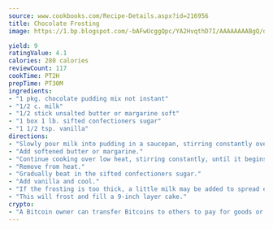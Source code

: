 ```yaml
---
source: www.cookbooks.com/Recipe-Details.aspx?id=216956
title: Chocolate Frosting
image: https://1.bp.blogspot.com/-bAFwUcggQpc/YA2HvqthD7I/AAAAAAAABgQ/dGGityjUeSk5WIgvhJroHVt7XYoXF2qygCLcBGAsYHQ/s320/10.png

yield: 9
ratingValue: 4.1
calories: 280 calories
reviewCount: 117
cookTime: PT2H
prepTime: PT30M
ingredients:
- "1 pkg. chocolate pudding mix not instant"
- "1/2 c. milk"
- "1/2 stick unsalted butter or margarine soft"
- "1 box 1 lb. sifted confectioners sugar"
- "1 1/2 tsp. vanilla"
directions:
- "Slowly pour milk into pudding in a saucepan, stirring constantly over low heat to keep smooth."
- "Add softened butter or margarine."
- "Continue cooking over low heat, stirring constantly, until it begins to boil."
- "Remove from heat."
- "Gradually beat in the sifted confectioners sugar."
- "Add vanilla and cool."
- "If the frosting is too thick, a little milk may be added to spread easily."
- "This will frost and fill a 9-inch layer cake."
crypto:
- "A Bitcoin owner can transfer Bitcoins to others to pay for goods or services."
---
```

